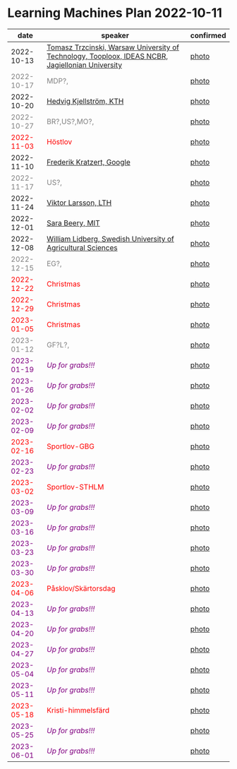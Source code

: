 # Learning Machines Plan 2022-10-11

| date | speaker                                   | confirmed      |
| ---- | ----------------------------------------- | -------------- |
|  2022-10-13  |  [Tomasz Trzcinski, Warsaw University of Technology, Tooploox, IDEAS NCBR, Jagiellonian University](2022-10-13.md)  |  [photo](2022-10-13.jpg)  |  (confirmed)     |
| <span style="color:grey"> 2022-10-17 </span> | <span style="color:grey"> MDP?,  </span> | <span style="color:grey"> [photo](2022-10-13.jpg) </span> | <span style="color:grey"> (not confirmed) </span> |
|  2022-10-20  |  [Hedvig Kjellström, KTH](2022-10-20.md)  |  [photo](2022-10-20.jpg)  |  (confirmed)     |
| <span style="color:grey"> 2022-10-27 </span> | <span style="color:grey"> BR?,US?,MO?,  </span> | <span style="color:grey"> [photo](2022-10-20.jpg) </span> | <span style="color:grey"> (not confirmed) </span> |
| <span style="color:red"> 2022-11-03 </span> | <span style="color:red"> Höstlov </span> | <span style="color:red"> [photo](2022-10-20.jpg) </span> | <span style="color:red"> (cancelled) </span> |
|  2022-11-10  |  [Frederik Kratzert, Google](2022-11-10.md)  |  [photo](2022-11-10.jpg)  |  (confirmed)     |
| <span style="color:grey"> 2022-11-17 </span> | <span style="color:grey"> US?,  </span> | <span style="color:grey"> [photo](2022-11-10.jpg) </span> | <span style="color:grey"> (not confirmed) </span> |
|  2022-11-24  |  [Viktor Larsson, LTH](2022-11-24.md)  |  [photo](2022-11-24.jpg)  |  (confirmed)     |
|  2022-12-01  |  [Sara Beery, MIT](2022-12-01.md)  |  [photo](2022-12-01.jpeg)  |  (confirmed)     |
|  2022-12-08  |  [William Lidberg, Swedish University of Agricultural Sciences](2022-12-08.md)  |  [photo](2022-12-08.jpg)  |  (confirmed)     |
| <span style="color:grey"> 2022-12-15 </span> | <span style="color:grey"> EG?,  </span> | <span style="color:grey"> [photo](2022-12-08.jpg) </span> | <span style="color:grey"> (not confirmed) </span> |
| <span style="color:red"> 2022-12-22 </span> | <span style="color:red"> Christmas </span> | <span style="color:red"> [photo](2022-12-08.jpg) </span> | <span style="color:red"> (cancelled) </span> |
| <span style="color:red"> 2022-12-29 </span> | <span style="color:red"> Christmas </span> | <span style="color:red"> [photo](2022-12-08.jpg) </span> | <span style="color:red"> (cancelled) </span> |
| <span style="color:red"> 2023-01-05 </span> | <span style="color:red"> Christmas </span> | <span style="color:red"> [photo](2022-12-08.jpg) </span> | <span style="color:red"> (cancelled) </span> |
| <span style="color:grey"> 2023-01-12 </span> | <span style="color:grey"> GF?L?,  </span> | <span style="color:grey"> [photo](2022-12-08.jpg) </span> | <span style="color:grey"> (not confirmed) </span> |
| <span style="color:purple"> 2023-01-19 </span> | <span style="color:purple"> *Up for grabs!!!* </span> | <span style="color:purple"> [photo](2022-12-08.jpg) </span> | <span style="color:purple"> (not confirmed) </span> |
| <span style="color:purple"> 2023-01-26 </span> | <span style="color:purple"> *Up for grabs!!!* </span> | <span style="color:purple"> [photo](2022-12-08.jpg) </span> | <span style="color:purple"> (not confirmed) </span> |
| <span style="color:purple"> 2023-02-02 </span> | <span style="color:purple"> *Up for grabs!!!* </span> | <span style="color:purple"> [photo](2022-12-08.jpg) </span> | <span style="color:purple"> (not confirmed) </span> |
| <span style="color:purple"> 2023-02-09 </span> | <span style="color:purple"> *Up for grabs!!!* </span> | <span style="color:purple"> [photo](2022-12-08.jpg) </span> | <span style="color:purple"> (not confirmed) </span> |
| <span style="color:red"> 2023-02-16 </span> | <span style="color:red"> Sportlov-GBG </span> | <span style="color:red"> [photo](2022-12-08.jpg) </span> | <span style="color:red"> (cancelled) </span> |
| <span style="color:purple"> 2023-02-23 </span> | <span style="color:purple"> *Up for grabs!!!* </span> | <span style="color:purple"> [photo](2022-12-08.jpg) </span> | <span style="color:purple"> (not confirmed) </span> |
| <span style="color:red"> 2023-03-02 </span> | <span style="color:red"> Sportlov-STHLM </span> | <span style="color:red"> [photo](2022-12-08.jpg) </span> | <span style="color:red"> (cancelled) </span> |
| <span style="color:purple"> 2023-03-09 </span> | <span style="color:purple"> *Up for grabs!!!* </span> | <span style="color:purple"> [photo](2022-12-08.jpg) </span> | <span style="color:purple"> (not confirmed) </span> |
| <span style="color:purple"> 2023-03-16 </span> | <span style="color:purple"> *Up for grabs!!!* </span> | <span style="color:purple"> [photo](2022-12-08.jpg) </span> | <span style="color:purple"> (not confirmed) </span> |
| <span style="color:purple"> 2023-03-23 </span> | <span style="color:purple"> *Up for grabs!!!* </span> | <span style="color:purple"> [photo](2022-12-08.jpg) </span> | <span style="color:purple"> (not confirmed) </span> |
| <span style="color:purple"> 2023-03-30 </span> | <span style="color:purple"> *Up for grabs!!!* </span> | <span style="color:purple"> [photo](2022-12-08.jpg) </span> | <span style="color:purple"> (not confirmed) </span> |
| <span style="color:red"> 2023-04-06 </span> | <span style="color:red"> Påsklov/Skärtorsdag </span> | <span style="color:red"> [photo](2022-12-08.jpg) </span> | <span style="color:red"> (cancelled) </span> |
| <span style="color:purple"> 2023-04-13 </span> | <span style="color:purple"> *Up for grabs!!!* </span> | <span style="color:purple"> [photo](2022-12-08.jpg) </span> | <span style="color:purple"> (not confirmed) </span> |
| <span style="color:purple"> 2023-04-20 </span> | <span style="color:purple"> *Up for grabs!!!* </span> | <span style="color:purple"> [photo](2022-12-08.jpg) </span> | <span style="color:purple"> (not confirmed) </span> |
| <span style="color:purple"> 2023-04-27 </span> | <span style="color:purple"> *Up for grabs!!!* </span> | <span style="color:purple"> [photo](2022-12-08.jpg) </span> | <span style="color:purple"> (not confirmed) </span> |
| <span style="color:purple"> 2023-05-04 </span> | <span style="color:purple"> *Up for grabs!!!* </span> | <span style="color:purple"> [photo](2022-12-08.jpg) </span> | <span style="color:purple"> (not confirmed) </span> |
| <span style="color:purple"> 2023-05-11 </span> | <span style="color:purple"> *Up for grabs!!!* </span> | <span style="color:purple"> [photo](2022-12-08.jpg) </span> | <span style="color:purple"> (not confirmed) </span> |
| <span style="color:red"> 2023-05-18 </span> | <span style="color:red"> Kristi-himmelsfärd </span> | <span style="color:red"> [photo](2022-12-08.jpg) </span> | <span style="color:red"> (cancelled) </span> |
| <span style="color:purple"> 2023-05-25 </span> | <span style="color:purple"> *Up for grabs!!!* </span> | <span style="color:purple"> [photo](2022-12-08.jpg) </span> | <span style="color:purple"> (not confirmed) </span> |
| <span style="color:purple"> 2023-06-01 </span> | <span style="color:purple"> *Up for grabs!!!* </span> | <span style="color:purple"> [photo](2022-12-08.jpg) </span> | <span style="color:purple"> (not confirmed) </span> |
